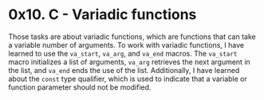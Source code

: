 # 0x10. C - Variadic functions
Those tasks are about variadic functions, which are functions that can take a variable number of arguments. To work with variadic functions, I have learned to use the `va_start`, `va_arg`, and `va_end` macros. The `va_start` macro initializes a list of arguments, `va_arg` retrieves the next argument in the list, and `va_end` ends the use of the list. Additionally, I have learned about the `const` type qualifier, which is used to indicate that a variable or function parameter should not be modified.
